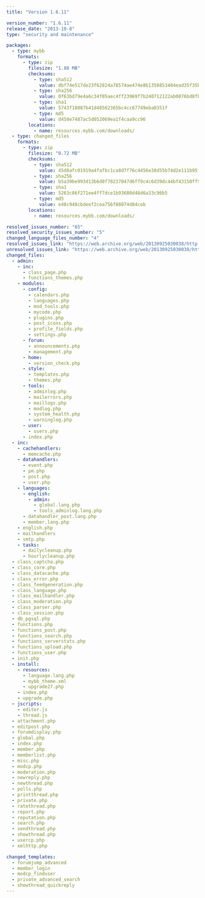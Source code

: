 ```yaml
---
title: "Version 1.6.11"

version_number: "1.6.11"
release_date: "2013-10-8"
type: "security and maintenance"

packages:
  - type: mybb
    formats:
      - type: zip
        filesize: "1.88 MB"
        checksums:
          - type: sha512
            value: dbf74e517de23f62824a78574ae474e8b1358853404ead35f35b3a38607040c8e6a84ae1b6155a0b5dc23c52320030e3f98008e3d981ece5a225b18f2c743c66
          - type: sha256
            value: 0f63bd79e4a6c34f05aec4ff23969f7b240712122ab0076bd8fbab538f161ed0
          - type: sha1
            value: 5743f18087b41d48562365bc4cc67749eba0351f
          - type: md5
            value: d458e7487ac5d052069ea1f4caa9cc96
        locations:
          - name: resources.mybb.com/downloads/
  - type: changed_files
    formats:
      - type: zip
        filesize: "0.72 MB"
        checksums:
          - type: sha512
            value: 45d8afc01919a4fafbc1ca8d7f76c4456e38d55b74d2e111b95f756da79d5a93156f6aadcab1c035b14a4b65fa57920d76bd94e085c3c0899aed6aafa81501d3
          - type: sha256
            value: b5a39be993d13b6d0f70237047d6ff9c4c6d39dc44bf43150ff52eb4836fe441
          - type: sha1
            value: 5263c86f271ee4ff7dce1b93680d46d6a33c96b5
          - type: md5
            value: e48c948cbdeef2cea756f88874d84ceb
        locations:
          - name: resources.mybb.com/downloads/

resolved_issues_number: "65"
resolved_security_issues_number: "5"
changed_language_files_number: "4"
resolved_issues_link: "https://web.archive.org/web/20130925030038/http://dev.mybb.com/versions/47"
unresolved_issues_link: "https://web.archive.org/web/20130925030038/http://dev.mybb.com/issues"
changed_files:
  - admin:
    - inc:
      - class_page.php
      - functions_themes.php
    - modules:
      - config:
        - calendars.php
        - languages.php
        - mod_tools.php
        - mycode.php
        - plugins.php
        - post_icons.php
        - profile_fields.php
        - settings.php
      - forum:
        - announcements.php
        - management.php
      - home:
        - version_check.php
      - style:
        - templates.php
        - themes.php
      - tools:
        - adminlog.php
        - mailerrors.php
        - maillogs.php
        - modlog.php
        - system_health.php
        - warninglog.php
      - user:
        - users.php
      - index.php
  - inc:
    - cachehandlers:
      - memcache.php
    - datahandlers:
      - event.php
      - pm.php
      - post.php
      - user.php
    - languages:
      - english:
        - admin:
          - global.lang.php
          - tools_adminlog.lang.php
      - datahandler_post.lang.php
      - member.lang.php
    - english.php
    - mailhandlers
    - smtp.php
    - tasks:
      - dailycleanup.php
      - hourlycleanup.php
  - class_captcha.php
  - class_core.php
  - class_datacache.php
  - class_error.php
  - class_feedgeneration.php
  - class_language.php
  - class_mailhandler.php
  - class_moderation.php
  - class_parser.php
  - class_session.php
  - db_pgsql.php
  - functions.php
  - functions_post.php
  - functions_search.php
  - functions_serverstats.php
  - functions_upload.php
  - functions_user.php
  - init.php
  - install:
    - resources:
      - language.lang.php
      - mybb_theme.xml
      - upgrade27.php
    - index.php
    - upgrade.php
  - jscripts:
    - editor.js
    - thread.js
  - attachment.php
  - editpost.php
  - forumdisplay.php
  - global.php
  - index.php
  - member.php
  - memberlist.php
  - misc.php
  - modcp.php
  - moderation.php
  - newreply.php
  - newthread.php
  - polls.php
  - printthread.php
  - private.php
  - ratethread.php
  - report.php
  - reputation.php
  - search.php
  - sendthread.php
  - showthread.php
  - usercp.php
  - xmlhttp.php

changed_templates:
  - forumjump_advanced
  - member_login
  - modcp_finduser
  - private_advanced_search
  - showthread_quickreply
---
```

